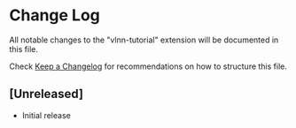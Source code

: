 # Change Log

All notable changes to the "vlnn-tutorial" extension will be documented in this file.

Check [Keep a Changelog](http://keepachangelog.com/) for recommendations on how to structure this file.

## [Unreleased]

- Initial release